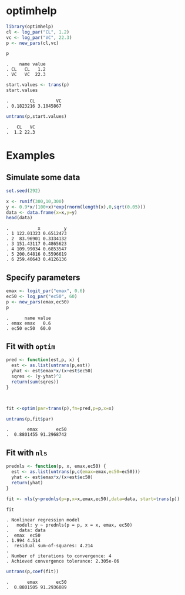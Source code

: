 optimhelp
=========

``` r
library(optimhelp)
cl <- log_par("CL", 1.2)
vc <- log_par("VC", 22.3)
p <- new_pars(cl,vc)
```

``` r
p
```

    .    name value
    . CL   CL   1.2
    . VC   VC  22.3

``` r
start.values <- trans(p)
start.values
```

    .        CL        VC 
    . 0.1823216 3.1045867

``` r
untrans(p,start.values)
```

    .   CL   VC 
    .  1.2 22.3

Examples
========

Simulate some data
------------------

``` r
set.seed(292)

x <- runif(300,10,300)
y <- 0.9*x/(100+x)*exp(rnorm(length(x),0,sqrt(0.05)))
data <- data.frame(x=x,y=y)
head(data)
```

    .           x         y
    . 1 122.01323 0.6512473
    . 2  83.96901 0.3334132
    . 3 151.43117 0.4865623
    . 4 109.99034 0.6853547
    . 5 200.64816 0.5596619
    . 6 259.40643 0.4126136

Specify parameters
------------------

``` r
emax <- logit_par("emax", 0.6)
ec50 <- log_par("ec50", 60)
p <- new_pars(emax,ec50)
p
```

    .      name value
    . emax emax   0.6
    . ec50 ec50  60.0

Fit with `optim`
----------------

``` r
pred <- function(est,p, x) {
  est <- as.list(untrans(p,est))
  yhat <- est$emax*x/(x+est$ec50)
  sqres <- (y-yhat)^2
  return(sum(sqres))
}



fit <-optim(par=trans(p),fn=pred,p=p,x=x)

untrans(p,fit$par)
```

    .       emax       ec50 
    .  0.8801455 91.2968742

Fit with `nls`
--------------

``` r
prednls <- function(p, x, emax,ec50) {
  est <- as.list(untrans(p,c(emax=emax,ec50=ec50)))
  yhat <- est$emax*x/(x+est$ec50)
  return(yhat)
}

fit <- nls(y~prednls(p=p,x=x,emax,ec50),data=data, start=trans(p))

fit
```

    . Nonlinear regression model
    .   model: y ~ prednls(p = p, x = x, emax, ec50)
    .    data: data
    .  emax  ec50 
    . 1.994 4.514 
    .  residual sum-of-squares: 4.214
    . 
    . Number of iterations to convergence: 4 
    . Achieved convergence tolerance: 2.305e-06

``` r
untrans(p,coef(fit))
```

    .       emax       ec50 
    .  0.8801505 91.2936089
